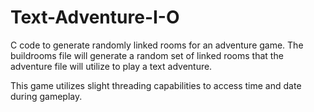 # Text-Adventure-I-O
C code to generate randomly linked rooms for an adventure game.
The buildrooms file will generate a random set of linked rooms that the adventure file will utilize to play a text adventure.

This game utilizes slight threading capabilities to access time and date during gameplay.
